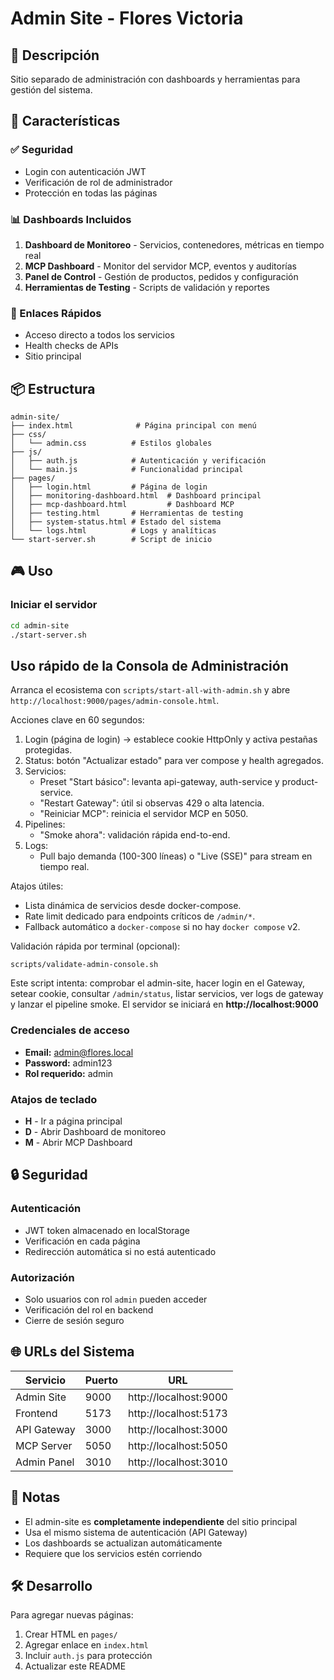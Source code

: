 # Admin Site - Flores Victoria

## 🎯 Descripción
Sitio separado de administración con dashboards y herramientas para gestión del sistema.

## 🚀 Características

### ✅ Seguridad
- Login con autenticación JWT
- Verificación de rol de administrador
- Protección en todas las páginas

### 📊 Dashboards Incluidos
1. **Dashboard de Monitoreo** - Servicios, contenedores, métricas en tiempo real
2. **MCP Dashboard** - Monitor del servidor MCP, eventos y auditorías
3. **Panel de Control** - Gestión de productos, pedidos y configuración
4. **Herramientas de Testing** - Scripts de validación y reportes

### 🔗 Enlaces Rápidos
- Acceso directo a todos los servicios
- Health checks de APIs
- Sitio principal

## 📦 Estructura

```
admin-site/
├── index.html              # Página principal con menú
├── css/
│   └── admin.css          # Estilos globales
├── js/
│   ├── auth.js            # Autenticación y verificación
│   └── main.js            # Funcionalidad principal
├── pages/
│   ├── login.html         # Página de login
│   ├── monitoring-dashboard.html  # Dashboard principal
│   ├── mcp-dashboard.html         # Dashboard MCP
│   ├── testing.html       # Herramientas de testing
│   ├── system-status.html # Estado del sistema
│   └── logs.html          # Logs y analíticas
└── start-server.sh        # Script de inicio
```

## 🎮 Uso

### Iniciar el servidor
```bash
cd admin-site
./start-server.sh
```

## Uso rápido de la Consola de Administración

Arranca el ecosistema con `scripts/start-all-with-admin.sh` y abre `http://localhost:9000/pages/admin-console.html`.

Acciones clave en 60 segundos:

1) Login (página de login) → establece cookie HttpOnly y activa pestañas protegidas.
2) Status: botón "Actualizar estado" para ver compose y health agregados.
3) Servicios:
	- Preset "Start básico": levanta api-gateway, auth-service y product-service.
	- "Restart Gateway": útil si observas 429 o alta latencia.
	- "Reiniciar MCP": reinicia el servidor MCP en 5050.
4) Pipelines:
	- "Smoke ahora": validación rápida end-to-end.
5) Logs:
	- Pull bajo demanda (100-300 líneas) o "Live (SSE)" para stream en tiempo real.

Atajos útiles:

- Lista dinámica de servicios desde docker-compose.
- Rate limit dedicado para endpoints críticos de `/admin/*`.
- Fallback automático a `docker-compose` si no hay `docker compose` v2.

Validación rápida por terminal (opcional):

```
scripts/validate-admin-console.sh
```

Este script intenta: comprobar el admin-site, hacer login en el Gateway, setear cookie, consultar `/admin/status`, listar servicios, ver logs de gateway y lanzar el pipeline smoke.
El servidor se iniciará en **http://localhost:9000**

### Credenciales de acceso
- **Email:** admin@flores.local
- **Password:** admin123
- **Rol requerido:** admin

### Atajos de teclado
- **H** - Ir a página principal
- **D** - Abrir Dashboard de monitoreo
- **M** - Abrir MCP Dashboard

## 🔒 Seguridad

### Autenticación
- JWT token almacenado en localStorage
- Verificación en cada página
- Redirección automática si no está autenticado

### Autorización
- Solo usuarios con rol `admin` pueden acceder
- Verificación del rol en backend
- Cierre de sesión seguro

## 🌐 URLs del Sistema

| Servicio | Puerto | URL |
|----------|--------|-----|
| Admin Site | 9000 | http://localhost:9000 |
| Frontend | 5173 | http://localhost:5173 |
| API Gateway | 3000 | http://localhost:3000 |
| MCP Server | 5050 | http://localhost:5050 |
| Admin Panel | 3010 | http://localhost:3010 |

## 📝 Notas

- El admin-site es **completamente independiente** del sitio principal
- Usa el mismo sistema de autenticación (API Gateway)
- Los dashboards se actualizan automáticamente
- Requiere que los servicios estén corriendo

## 🛠️ Desarrollo

Para agregar nuevas páginas:
1. Crear HTML en `pages/`
2. Agregar enlace en `index.html`
3. Incluir `auth.js` para protección
4. Actualizar este README
